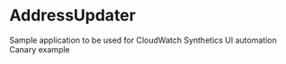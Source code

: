 # AddressUpdater
Sample application to be used for CloudWatch Synthetics UI automation Canary example
